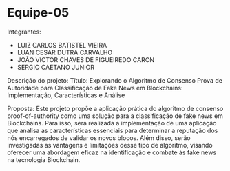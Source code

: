 # Equipe-05

Integrantes:
- LUIZ CARLOS BATISTEL VIEIRA
- LUAN CESAR DUTRA CARVALHO
- JOÃO VICTOR CHAVES DE FIGUEIREDO CARON
- SERGIO CAETANO JUNIOR

Descrição do projeto:
Título: Explorando o Algoritmo de Consenso Prova de Autoridade para Classificação de Fake News em Blockchains: Implementação, Características e Análise

Proposta: Este projeto propõe a aplicação prática do algoritmo de consenso proof-of-authority como uma solução para a classificação de fake news em Blockchains. Para isso, será realizada a implementação de uma aplicação que analisa as características essenciais para determinar a reputação dos nós encarregados de validar os novos blocos. Além disso, serão investigadas as vantagens e limitações desse tipo de algoritmo, visando oferecer uma abordagem eficaz na identificação e combate às fake news na tecnologia Blockchain.

